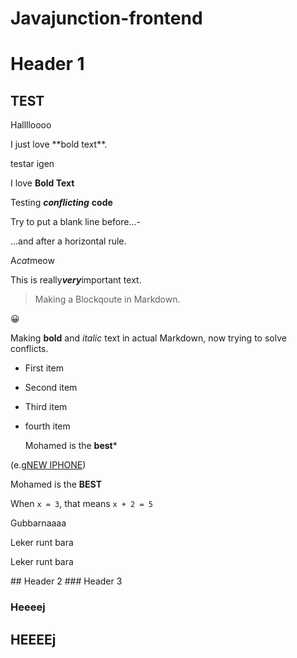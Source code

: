 # Javajunction-frontend
# Header 1

<h2>TEST</h2>

<p>Halllloooo</p>
I just love **bold text**.

<p>testar igen</p>

I love **Bold Text**

Testing ***conflicting*** **code**

Try to put a blank line before...-

...and after a horizontal rule. 

A*cat*meow

This is really***very***important text.

> Making a Blockqoute in Markdown. 
<p>
  😀
</p>

Making **bold** and *italic* text in actual Markdown, now trying to solve conflicts.
- First item
- Second item
- Third item
- fourth item


  Mohamed is the **best***


(e.g[NEW IPHONE](https://www.youtube.com/watch?v=9lx11dy9J30&ab_channel=MarquesBrownlee))

  Mohamed is the **BEST**




When `x = 3`, that means `x + 2 = 5`

<p>Gubbarnaaaa</p>
<p>
Leker runt bara
</p>
<p>
Leker runt bara
</p>
## Header 2
### Header 3
<h3>Heeeej</h3>
<h2>HEEEEj</h2>

